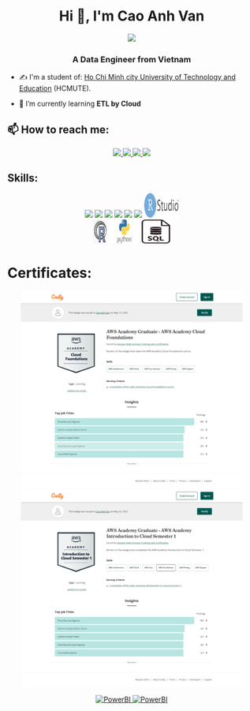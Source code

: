 <h1 align="center">Hi 👋, I'm Cao Anh Van</h1>
<p align="center"><img src="https://img.icons8.com/color/48/000000/vietnam-circular.png"/></p>
<h3 align="center">A Data Engineer from Vietnam </h3>

- ✍ I'm a student of: [Ho Chi Minh city University of Technology and Education](https://hcmute.edu.vn) (HCMUTE).

- 🌱 I’m currently learning **ETL by Cloud**


## 📫 How to reach me:
<p align="center">
  <a href="https://www.linkedin.com/in/anh-van-cao-25a171243/" target="_blank">
    <img src="https://img.icons8.com/fluent/48/000000/linkedin.png"/>
  </a>
  <a href="https://www.facebook.com/caoanh.van.9" alt="Facebook">
    <img src="https://img.icons8.com/fluent/48/000000/facebook-new.png" target="_blank" />
  </a> 
  <a href="https://github.com/vanac17122001" alt="Github">
    <img src="https://img.icons8.com/fluent/48/000000/github.png"/>
  </a> 
  <a href="mailto:vanacit2001@gmail.com" alt="Email">
    <img src="https://img.icons8.com/fluent/48/000000/mailing.png"/>
  </a>
</p>


## Skills:
<p align="center">
  <img src="https://img.icons8.com/color/48/000000/microsoft-sql-server.png"/>
  <img src="https://img.icons8.com/color/48/000000/mongodb.png"/>
  <img src="https://img.icons8.com/color/48/000000/git.png"/>
  <img src="https://img.icons8.com/color/48/000000/github-2.png"/>
  <img src="https://img.icons8.com/color/48/000000/visual-studio-code-2019.png"/>
  <img src="https://img.icons8.com/color/48/000000/visual-studio-2019.png"/>
  <img src="images/RStudio.png" alt="alt text" width="70" height="50"/>
  <br>
  <img src="images/R.png" alt="alt text" width="30" height="50"/>
  <img src="images/Python.png" alt="alt text" width="60" height="50"/>
  <img src="images/SQL.png" alt="alt text" width="60" height="50">
</p>


# Certificates:

<p align="center">
  <a href="">
    <img alt="AWS" title="AWS" src="certificates/FireShotCapture002AWSAcademy GraduateAWS AcademyCloudFoundations.png" width="450px" />
  </a>
  <a href="">
    <img alt="AWS" title="AWS" src="certificates/FireShot Capture003 AWSAcademyGraduate AWSAcademyIntroductiontoCloudSemester1.png" width="450px" />
  </a>
</p>

<p align="center">
  <a href="">
    <img alt="PowerBI" title="PowerBI" src="certificates/AnalyzeWithPowerBI.png" width="450px" />
  </a>
  <a href="">
    <img alt="PowerBI" title="PowerBI" src="certificates/PowerBI.png" width="450px" />
  </a>
</p>
